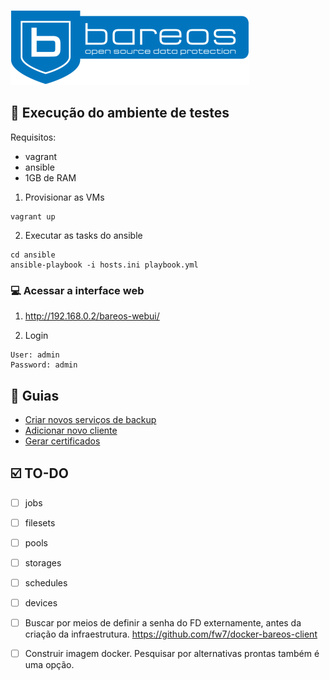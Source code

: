 ![logo-bareos](https://raw.githubusercontent.com/bareos/bareos/master/webui/public/img/bareos.png)

## :rocket: Execução do ambiente de testes

Requisitos:

- vagrant
- ansible
- 1GB de RAM

1. Provisionar as VMs

```shell
vagrant up
````
2. Executar as tasks do ansible

```shell
cd ansible
ansible-playbook -i hosts.ini playbook.yml
```

### :computer: Acessar a interface web

1. http://192.168.0.2/bareos-webui/

2. Login

```
User: admin
Password: admin
```

## :compass: Guias

- [Criar novos serviços de backup](./CRIAR-NOVOS-BACKUPS.md)
- [Adicionar novo cliente](./ADICIONAR-NOVO-CLIENTE.md)
- [Gerar certificados](./GERAR-CERTIFICADOS-TLS.md)

## :ballot_box_with_check: TO-DO

- [ ] jobs
- [ ] filesets
- [ ] pools
- [ ] storages
- [ ] schedules
- [ ] devices
- [ ] Buscar por meios de definir a senha do FD externamente, antes da criação da infraestrutura. https://github.com/fw7/docker-bareos-client
- [ ] Construir imagem docker. Pesquisar por alternativas prontas também é uma opção.

